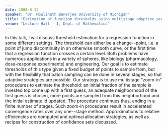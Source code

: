 ```yaml
---
date: 2008-8-12
speaker: "Dr. Moulinath Banerjee University of Michigan"
title: "Estimation of function thresholds using multistage adaptive procedures"
venue: "Lecture Hall - I, Dept. of Mathematics"
---
```

In this talk, I will discuss threshold estimation for a regression
function in some different settings. The threshold can either be a
change--point, i.e. a point of jump discontinuity in an otherwise smooth
curve, or the first time that a regression function crosses a certain
level. Both problems have numerous applications in a variety of spheres,
like biology (pharmacology, dose-response experiments) and engineering.
Our goal is to estimate thresholds of this type given a fixed budget of
points to sample from, but with the flexibility that batch sampling can be
done in several stages, so that adaptive strategies are possible. Our
strategy is to use multistage "zoom-in" procedures to estimate the
threshold: an initial fraction of the sample is invested top come up with
a first guess, an adequate neighborhood of the first guess is chosen, more
points
are sampled from this neighborhood and the initial estimate id updated. The
procedure continues thus, ending in a finite number of stages. Such zoom-in
procedures result in accelerated convergence rates over any one--stage
method. Approximations to relative efficiencies are computed and optimal
allocation strategies, as well as recipes for construction of confidence
sets discussed.
